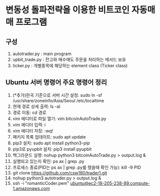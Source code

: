 변동성 돌파전략을 이용한 비트코인 자동매매 프로그램              
===============================================


구성
------------------------------------------
1. autotrader.py : main program             
2. upbit_trade.py : 잔고와 매수매도 주문을 처리하는 메서드 보유           
3. ticker.py : 개별종목에 해당하는 element class (Ticker class)            


Ubuntu 서버 명령어 주요 명령어 정리
------------------------------------------          
1. (*추가)한국 기준으로 서버 시간 설정: sudo ln -sf /usr/share/zoneinfo/Asia/Seoul /etc/localtime      
2.  현재 경로 상세 출력: ls -al                      
3. 경로 이동: cd 경로
4. vim 에디터로 파일 열기: vim bitcoinAutoTrade.py
5. vim 에디터 입력: i
6. vim 에디터 저장: :wq!
7. 패키지 목록 업데이트: sudo apt update
8. pip3 설치: sudo apt install python3-pip
9. pip3로 pyupbit 설치: pip3 install pyupbit
10. 백그라운드 실행: nohup python3 bitcoinAutoTrade.py > output.log &
11. 실행되고 있는지 확인: ps ax | grep .py
12. 프로세스 종료(PID는 ps ax | grep .py를 했을때 확인 가능): kill -9 PID
13. git clone https://github.com/csw180/trader1.git
14. nohup python3 autotrader.py > output.log &
15. ssh -i "romanticCoder.pem" ubuntu@ec2-18-205-238-89.compute-1.amazonaws.com
